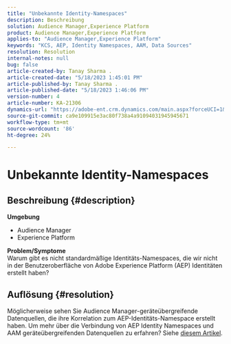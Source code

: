 ```yaml
---
title: "Unbekannte Identity-Namespaces"
description: Beschreibung
solution: Audience Manager,Experience Platform
product: Audience Manager,Experience Platform
applies-to: "Audience Manager,Experience Platform"
keywords: "KCS, AEP, Identity Namespaces, AAM, Data Sources"
resolution: Resolution
internal-notes: null
bug: false
article-created-by: Tanay Sharma .
article-created-date: "5/18/2023 1:45:01 PM"
article-published-by: Tanay Sharma .
article-published-date: "5/18/2023 1:46:06 PM"
version-number: 4
article-number: KA-21306
dynamics-url: "https://adobe-ent.crm.dynamics.com/main.aspx?forceUCI=1&pagetype=entityrecord&etn=knowledgearticle&id=0d534b2f-82f5-ed11-8848-6045bd006268"
source-git-commit: ca9e109915e3ac80f738a4a91094031945945671
workflow-type: tm+mt
source-wordcount: '86'
ht-degree: 24%

---
```


# Unbekannte Identity-Namespaces

## Beschreibung {#description}

<b>Umgebung</b>
- Audience Manager
- Experience Platform




<b>Problem/Symptome</b>
<br>Warum gibt es nicht standardmäßige Identitäts-Namespaces, die wir nicht in der Benutzeroberfläche von Adobe Experience Platform (AEP) Identitäten erstellt haben?<br>

## Auflösung {#resolution}


Möglicherweise sehen Sie Audience Manager-geräteübergreifende Datenquellen, die ihre Korrelation zum AEP-Identitäts-Namespace erstellt haben. Um mehr über die Verbindung von AEP Identity Namespaces und AAM geräteübergreifenden Datenquellen zu erfahren? Siehe [diesem Artikel](https://experienceleague.adobe.com/docs/experience-cloud-kcs/kbarticles/KA-21305.html?lang=de).
